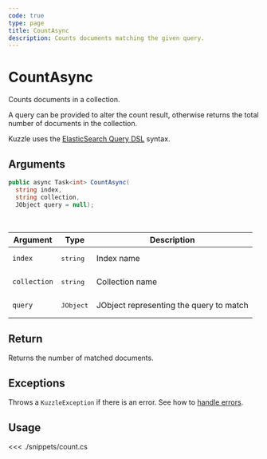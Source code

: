```yaml
---
code: true
type: page
title: CountAsync
description: Counts documents matching the given query.
---
```


# CountAsync

Counts documents in a collection.

A query can be provided to alter the count result, otherwise returns the total number of documents in the collection.

Kuzzle uses the [ElasticSearch Query DSL](https://www.elastic.co/guide/en/elasticsearch/reference/7.4/query-dsl.html) syntax.

## Arguments

```csharp
public async Task<int> CountAsync(
  string index, 
  string collection, 
  JObject query = null);

```

<br/>

| Argument     | Type                                 | Description                                 |
| ------------ | ------------------------------------ | ------------------------------------------- |
| `index`      | <pre>string</pre>        | Index name                                  |
| `collection` | <pre>string</pre>        | Collection name                             |
| `query`      | <pre>JObject</pre>        | JObject representing the query to match |

## Return

Returns the number of matched documents.

## Exceptions

Throws a `KuzzleException` if there is an error. See how to [handle errors](/sdk/csharp/2/essentials/error-handling).

## Usage

<<< ./snippets/count.cs
